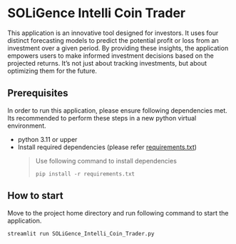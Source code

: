 # SOLiGence Intelli Coin Trader
This application is an innovative tool designed for investors. It uses four distinct forecasting models to predict the potential profit or loss from an investment over a given period. By providing these insights, the application empowers users to make informed investment decisions based on the projected returns. It’s not just about tracking investments, but about optimizing them for the future.

## Prerequisites
In order to run this application, please ensure following dependencies met. Its recommended to perform these steps in a new python virtual environment.

* python 3.11 or upper
* Install required dependencies (please refer [requirements.txt](requirements.txt))
    > Use following command to install dependencies 
    >
    > `pip install -r requirements.txt`

## How to start
Move to the project home directory and run following command to start the application.

```bash
streamlit run SOLiGence_Intelli_Coin_Trader.py
```
